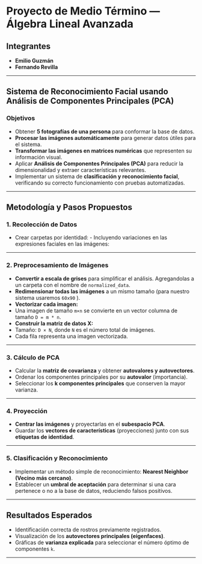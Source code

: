 # Proyecto de Medio Término — Álgebra Lineal Avanzada

## Integrantes  
- **Emilio Guzmán**  
- **Fernando Revilla**

---

## Sistema de Reconocimiento Facial usando Análisis de Componentes Principales (PCA)

### Objetivos
- Obtener **5 fotografías de una persona** para conformar la base de datos.  
- **Procesar las imágenes automáticamente** para generar datos útiles para el sistema.  
- **Transformar las imágenes en matrices numéricas** que representen su información visual.  
- Aplicar **Análisis de Componentes Principales (PCA)** para reducir la dimensionalidad y extraer características relevantes.  
- Implementar un sistema de **clasificación y reconocimiento facial**, verificando su correcto funcionamiento con pruebas automatizadas.

---

## Metodología y Pasos Propuestos

### 1. Recolección de Datos  
- Crear carpetas por identidad:  - Incluyendo variaciones en las expresiones faciales en las imágenes:  

---

### 2. Preprocesamiento de Imágenes  
- **Convertir a escala de grises** para simplificar el análisis. Agregandolas a un carpeta con el nombre de `normalized_data`.  
- **Redimensionar todas las imágenes** a un mismo tamaño (para nuestro sistema usaremos `60x90` ).  
- **Vectorizar cada imagen:**  
- Una imagen de tamaño `m×n` se convierte en un vector columna de tamaño `D = m * n`.  
- **Construir la matriz de datos X:**  
- Tamaño: `D × N`, donde `N` es el número total de imágenes.  
- Cada fila representa una imagen vectorizada.  

---

### 3. Cálculo de PCA  
- Calcular la **matriz de covarianza** y obtener **autovalores y autovectores**.  
- Ordenar los componentes principales por su **autovalor** (importancia).  
- Seleccionar los **k componentes principales** que conserven la mayor varianza.

---

### 4. Proyección  
- **Centrar las imágenes** y proyectarlas en el **subespacio PCA**.  
- Guardar los **vectores de características** (proyecciones) junto con sus **etiquetas de identidad**.

---

### 5. Clasificación y Reconocimiento  
- Implementar un método simple de reconocimiento: **Nearest Neighbor (Vecino más cercano)**.  
- Establecer un **umbral de aceptación** para determinar si una cara pertenece o no a la base de datos, reduciendo falsos positivos.

---

## Resultados Esperados
- Identificación correcta de rostros previamente registrados.  
- Visualización de los **autovectores principales (eigenfaces)**.  
- Gráficas de **varianza explicada** para seleccionar el número óptimo de componentes `k`.  

---




